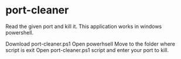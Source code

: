 # port-cleaner
Read the given port and kill it. This application works in windows powershell.

Download port-cleaner.ps1
Open powerhsell 
Move to the folder where script is exit
Open port-cleaner.ps1 script and enter your port to kill.

